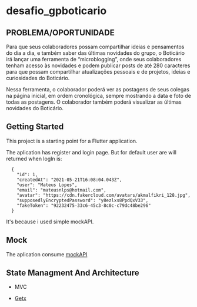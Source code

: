 # desafio_gpboticario

## PROBLEMA/OPORTUNIDADE

Para que seus colaboradores possam compartilhar ideias e pensamentos do dia a dia, e também saber das últimas novidades do grupo, o Boticário irá lançar uma ferramenta de “microblogging”, onde seus colaboradores tenham acesso às novidades  e podem publicar posts de até 280 caracteres para que possam compartilhar atualizações pessoais e de projetos, ideias e curiosidades do Boticário.

Nessa ferramenta, o colaborador poderá ver as postagens de seus colegas na página inicial, em ordem cronológica, sempre mostrando a data e foto de todas as postagens. O colaborador também poderá visualizar as últimas novidades do Boticário.

## Getting Started

This project is a starting point for a Flutter application.

The aplication has register and login page. But for default user are will returned when logIn is:

```
  {
    "id": 1,
    "createdAt": "2021-05-21T16:08:04.043Z",
    "user": "Mateus Lopes",
    "email": "mateusnlps@hotmail.com",
    "avatar": "https://cdn.fakercloud.com/avatars/akmalfikri_128.jpg",
    "supposedlyEncryptedPassword": "y8ezlxs8PpdQxV33",
    "fakeToken": "92232475-33c6-45c3-8c0c-c79dc48be296"
  }
```

It's because i used simple mockAPI.
  
## Mock

The aplication consume [mockAPI](https://mockapi.io)

## State Managment And Architecture

- MVC

- [Getx](https://github.com/jonataslaw/getx/blob/master/README.pt-br.md)
